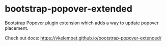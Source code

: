 # bootstrap-popover-extended
Bootstrap Popover plugin extension which adds a way to update popover placement.

Check out docs: https://vkelembet.github.io/bootstrap-popover-extended/
